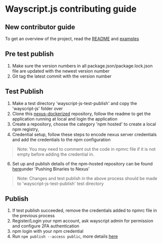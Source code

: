 # Wayscript.js contributing guide

## New contributor guide

To get an overview of the project, read the [README](README.md) and [examples](example.js)

## Pre test publish
1. Make sure the version numbers in all package.json/package.lock.json file are updated with the newest version number
2. Git tag the latest commit with the version number

## Test Publish 
1. Make a test directory 'wayscript-js-test-publish' and copy the 'wayscript-js' folder over
3. Clone this [nexus-dockerized](https://github.com/meierj-wayscript/nexus-dockerized) repository, follow the readme to get the application running at local and login the application
4. Create a repository, choose the category 'npm hosted' to create a local npm registry,
5. Credential setup, follow these steps to encode nexus server credentials and add the credentials to the npm configuration
> Note: You may need to comment out the code in npmrc file if it is not empty before adding the credential in. 
6. Set up and publish details of the npm-hosted repository can be found [here](https://levelup.gitconnected.com/deploying-private-npm-packages-to-nexus-a16722cc8166)under 'Pushing Binaries to Nexus' 
> Note: Changes and test publish in the above process should be made to 'wayscript-js-test-publish' test directory

## Publish
1. If test publish succeeded, remove the credentials added to npmrc file in the previous process
2. Register/Login your npm account, ask wayscript admin for permission and configure 2FA authentication
3. npm login with your npm credential
4. Run ```npm publish --access public```, more details [here](https://docs.npmjs.com/cli/v8/commands/npm-publish)
